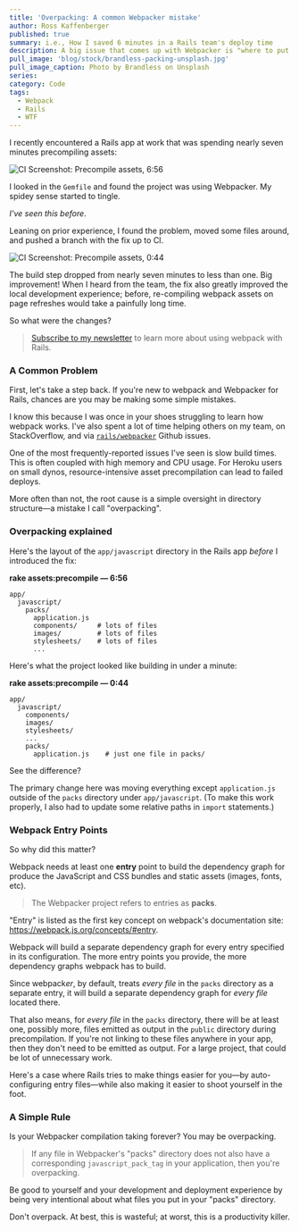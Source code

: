 ```yaml
---
title: 'Overpacking: A common Webpacker mistake'
author: Ross Kaffenberger
published: true
summary: i.e., How I saved 6 minutes in a Rails team's deploy time
description: A big issue that comes up with Webpacker is "where to put the JavaScript files". This post demonstrates proper use of entry point files, called packs, with Webpacker and Rails and will help developers avoid a common gotcha.
pull_image: 'blog/stock/brandless-packing-unsplash.jpg'
pull_image_caption: Photo by Brandless on Unsplash
series:
category: Code
tags:
  - Webpack
  - Rails
  - WTF
---
```


I recently encountered a Rails app at work that was spending nearly seven minutes precompiling assets:

![CI Screenshot: Precompile assets, 6:56](blog/webpack/overpack-before-fix.png)

I looked in the `Gemfile` and found the project was using Webpacker. My spidey sense started to tingle.

*I've seen this before*.

Leaning on prior experience, I found the problem, moved some files around, and pushed a branch with the fix up to CI.

![CI Screenshot: Precompile assets, 0:44](blog/webpack/overpack-after-fix.png)

The build step dropped from nearly seven minutes to less than one. Big improvement! When I heard from the team, the fix also greatly improved the local development experience; before, re-compiling webpack assets on page refreshes would take a painfully long time.

So what were the changes?

> [Subscribe to my newsletter](/webpack-on-rails/) to learn more about using webpack with Rails.

### A Common Problem

First, let's take a step back. If you're new to webpack and Webpacker for Rails, chances are you may be making some simple mistakes.

I know this because I was once in your shoes struggling to learn how webpack works. I've also spent a lot of time helping others on my team, on StackOverflow, and via [`rails/webpacker`](https://github.com/rails/webpacker) Github issues.

One of the most frequently-reported issues I've seen is slow build times. This is often coupled with high memory and CPU usage. For Heroku users on small dynos, resource-intensive asset precompilation can lead to failed deploys.

More often than not, the root cause is a simple oversight in directory structure—a mistake I call "overpacking".

### Overpacking explained

Here's the layout of the `app/javascript` directory in the Rails app *before* I introduced the fix:

**rake assets:precompile — 6:56**
```shell
app/
  javascript/
    packs/
      application.js
      components/     # lots of files
      images/         # lots of files
      stylesheets/    # lots of files
      ...
```

Here's what the project looked like building in under a minute:

**rake assets:precompile — 0:44**
```shell
app/
  javascript/
    components/
    images/
    stylesheets/
    ...
    packs/
      application.js    # just one file in packs/
```

See the difference?

The primary change here was moving everything except `application.js` outside of the `packs` directory under `app/javascript`. (To make this work properly, I also had to update some relative paths in `import` statements.)

### Webpack Entry Points

So why did this matter?

Webpack needs at least one **entry** point to build the dependency graph for produce the JavaScript and CSS bundles and static assets (images, fonts, etc).

> The Webpacker project refers to entries as **packs**.

"Entry" is listed as the first key concept on webpack's documentation site: https://webpack.js.org/concepts/#entry.

Webpack will build a separate dependency graph for every entry specified in its configuration. The more entry points you provide, the more dependency graphs webpack has to build.

Since webpack*er*, by default, treats *every file* in the `packs` directory as a separate entry, it will build a separate dependency graph for *every file* located there.

That also means, for *every file* in the `packs` directory, there will be at least one, possibly more, files emitted as output in the `public` directory during precompilation. If you're not linking to these files anywhere in your app, then they don't need to be emitted as output. For a large project, that could be lot of unnecessary work.

Here's a case where Rails tries to make things easier for you—by auto-configuring entry files—while also making it easier to shoot yourself in the foot.

### A Simple Rule

Is your Webpacker compilation taking forever? You may be overpacking.

> If any file in Webpacker's "packs" directory does not also have a corresponding `javascript_pack_tag` in your application, then you're overpacking.

Be good to yourself and your development and deployment experience by being very intentional about what files you put in your "packs" directory.

Don't overpack. At best, this is wasteful; at worst, this is a productivity killer.
